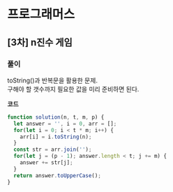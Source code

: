 # 프로그래머스

## [3차] n진수 게임

### 풀이

toString()과 반복문을 활용한 문제.  
구해야 할 갯수까지 필요한 값을 미리 준비하면 된다.

**코드**

```js
function solution(n, t, m, p) {
  let answer = '', i = 0, arr = [];
  for(let i = 0; i < t * m; i++) {
    arr[i] = i.toString(n);
  }
  const str = arr.join('');
  for(let j = (p - 1); answer.length < t; j += m) {
    answer += str[j];
  }
  return answer.toUpperCase();
}
```